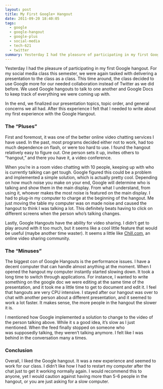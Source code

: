 ```yaml
---
layout: post
title: My First Google+ Hangout
date: 2011-09-20 18:40:05
tags:
  - google
  - google-hangout
  - google-plus
  - social-media
  - tech-621
  - twitter
summary: Yesterday I had the pleasure of participating in my first Google hangout. For my social media class this semester, we were again tasked with delivering a presentation to the class as a class
---
```


Yesterday I had the pleasure of participating in my first Google hangout. For my social media class this semester, we were again tasked with delivering a presentation to the class as a class. This time around, the class decided to use Google more for our needed collaboration instead of Twitter as we did before. We used Google hangouts to talk to one another and Google Docs to keep track of everything we were coming up with.

In the end, we finalized our presentation topics, topic order, and general concerns we all had. After this experience I felt that I needed to write about my first experience with the Google Hangout.

### The “Pluses”

First and foremost, it was one of the better online video chatting services I have used. In the past, most programs decided either not to work, had too much dependence on flash, or were too hard to use. I found the hangout relatively easy to figure out. One person sets it up, invites others to “hangout,” and there you have it, a video conference.

When you’re in a room video chatting with 10 people, keeping up with who is currently talking can get tough. Google figured this could be a problem and implemented a simple solution, which is actually pretty cool. Depending on how much noise you make on your end, Google will determine who is talking and show them in the main display. From what I understand, from using it, whoever makes the most noise is featured on the main display. I had to plug-in my computer to charge at the beginning of the hangout. Me just moving the table my computer was on made noise and caused the hangout to think I was talking a lot. This definitely beats having to click on different screens when the person who’s talking changes.

Lastly, Google Hangouts have the ability for video sharing. I didn’t get to play around with it too much, but it seems like a cool little feature that would be useful (maybe another time waster). It seems a little like [Chill.com][1], an online video sharing community.

### The “Minuses”

The biggest con of Google Hangouts is the performance issues. I have a decent computer that can handle almost anything at the moment. When I opened the hangout my computer instantly started slowing down. It took a long time to switch through applications. For instance, I wanted to write something on the google doc we were editing at the same time of the presentation, and it took me a little time to get to document and edit it. I feel that hangouts are very CPU intensive. I stayed after our hangout was over to chat with another person about a different presentation, and it seemed to work a lot faster. It makes sense, the more people in the hangout the slower it is.

I mentioned how Google implemented a solution to change to the video of the person talking above. While it s a good idea, it’s slow as I just mentioned. When the feed finally stopped on someone who was supposedly talking, they weren’t talking anymore. I felt like I was behind in the conversation many a times.

### Conclusion

Overall, I liked the Google hangout. It was a new experience and seemed to work for our class. I didn’t like how I had to restart my computer after the chat just to get it working normally again. I would recommend this to anyone, yet I would caution against having more than 5-6 people in the hangout, or you are just asking for a slow computer.

   [1]: http://www.chill.com
